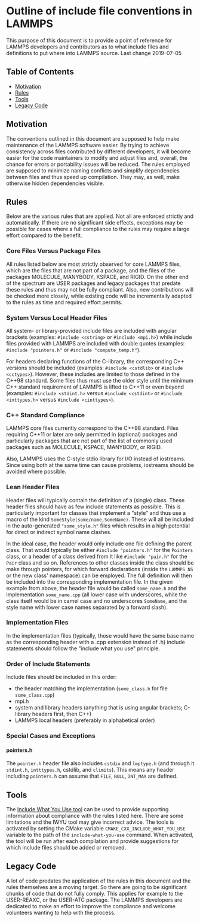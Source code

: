 # Outline of include file conventions in LAMMPS

This purpose of this document is to provide a point of reference
for LAMMPS developers and contributors as to what include files
and definitions to put where into LAMMPS source.
Last change 2019-07-05

## Table of Contents

  * [Motivation](#motivation)
  * [Rules](#rules)
  * [Tools](#tools)
  * [Legacy Code](#legacy-code)

## Motivation

The conventions outlined in this document are supposed to help make
maintenance of the LAMMPS software easier.  By trying to achieve
consistency across files contributed by different developers, it will
become easier for the code maintainers to modify and adjust files and,
overall, the chance for errors or portability issues will be reduced.
The rules employed are supposed to minimize naming conflicts and
simplify dependencies between files and thus speed up compilation. They
may, as well, make otherwise hidden dependencies visible.

## Rules

Below are the various rules that are applied.  Not all are enforced
strictly and automatically.  If there are no significant side effects,
exceptions may be possible for cases where a full compliance to the
rules may require a large effort compared to the benefit.

### Core Files Versus Package Files

All rules listed below are most strictly observed for core LAMMPS files,
which are the files that are not part of a package, and the files of the
packages MOLECULE, MANYBODY, KSPACE, and RIGID.  On the other end of
the spectrum are USER packages and legacy packages that predate these
rules and thus may not be fully compliant.  Also, new contributions
will be checked more closely, while existing code will be incrementally
adapted to the rules as time and required effort permits.

### System Versus Local Header Files

All system- or library-provided include files are included with angular
brackets (examples: `#include <cstring>` or `#include <mpi.h>`) while
include files provided with LAMMPS are included with double quotes
(examples: `#include "pointers.h"` or `#include "compute_temp.h"`).

For headers declaring functions of the C-library, the corresponding
C++ versions should be included (examples: `#include <cstdlib>` or
`#include <cctypes>`).  However, these includes are limited to those defined
in the C++98 standard.  Some files thus must use the older style until
the minimum C++ standard requirement of LAMMPS is lifted to C++11 or
even beyond (examples: `#include <stdint.h>` versus `#include <cstdint>`
or `#include <inttypes.h>` versus `#include <cinttypes>`).

### C++ Standard Compliance

LAMMPS core files currently correspond to the C++98 standard. Files
requiring C++11 or later are only permitted in (optional) packages
and particularly packages that are not part of the list of commonly
used packages such as MOLECULE, KSPACE, MANYBODY, or RIGID.

Also, LAMMPS uses the C-style stdio library for I/O instead of iostreams.
Since using both at the same time can cause problems, iostreams should
be avoided where possible.

### Lean Header Files

Header files will typically contain the definition of a (single) class.
These header files should have as few include statements as possible.
This is particularly important for classes that implement a "style" and
thus use a macro of the kind `SomeStyle(some/name,SomeName)`. These will
all be included in the auto-generated `"some_style.h"` files which 
results in a high potential for direct or indirect symbol name clashes.

In the ideal case, the header would only include one file defining the
parent class. That would typically be either `#include "pointers.h"` for
the `Pointers` class, or a header of a class derived from it like
`#include "pair.h"` for the `Pair` class and so on.  References to other
classes inside the class should be make through pointers, for which forward
declarations (inside the `LAMMPS_NS` or the new class' namespace) can
be employed.  The full definition will then be included into the corresponding
implementation file.  In the given example from above, the header file
would be called `some_name.h` and the implementation `some_name.cpp` (all
lower case with underscores, while the class itself would be in camel case
and no underscores `SomeName`, and the style name with lower case names separated by
a forward slash).

### Implementation Files

In the implementation files (typically, those would have the same base name
as the corresponding header with a .cpp extension instead of .h) include
statements should follow the "include what you use" principle.

### Order of Include Statements

Include files should be included in this order:
* the header matching the implementation (`some_class.h` for file `some_class.cpp`)
* mpi.h
* system and library headers (anything that is using angular brackets; C-library headers first, then C++)
* LAMMPS local headers (preferably in alphabetical order)

### Special Cases and Exceptions

#### pointers.h

The `pointer.h` header file also includes `cstdio` and `lmptype.h`
(and through it `stdint.h`, `intttypes.h`, cstdlib, and `climits`).
This means any header including `pointers.h` can assume that `FILE`,
`NULL`, `INT_MAX` are defined.

## Tools

The [Include What You Use tool](https://include-what-you-use.org/)
can be used to provide supporting information about compliance with
the rules listed here.  There are some limitations and the IWYU tool
may give incorrect advice.  The tools is activated by setting the
CMake variable `CMAKE_CXX_INCLUDE_WHAT_YOU_USE` variable to the
path of the `include-what-you-use` command.  When activated, the
tool will be run after each compilation and provide suggestions for
which include files should be added or removed.

## Legacy Code

A lot of code predates the application of the rules in this document
and the rules themselves are a moving target.  So there are going to be
significant chunks of code that do not fully comply.  This applies
for example to the USER-REAXC, or the USER-ATC package.  The LAMMPS
developers are dedicated to make an effort to improve the compliance
and welcome volunteers wanting to help with the process.


